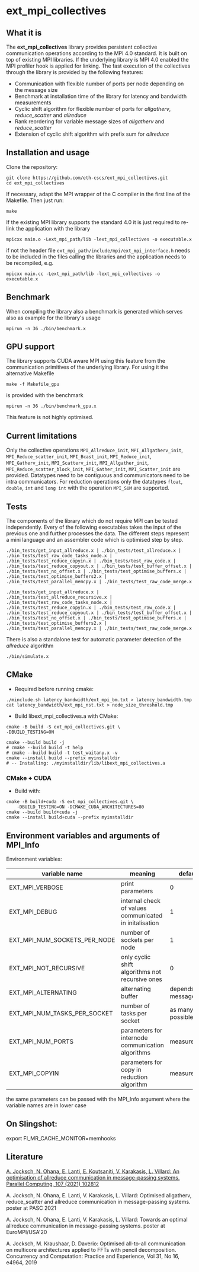 # ext_mpi_collectives

## What it is

The **ext_mpi_collectives** library provides persistent collective communication operations according to the MPI 4.0 standard. It is built on top of existing MPI libraries. If the underlying library is MPI 4.0 enabled the MPI profiler hook is applied for linking. The fast execution of the collectives through the library is provided by the following features:

 - Communication with flexible number of ports per node depending on the message size
 - Benchmark at installation time of the library for latency and bandwidth measurements
 - Cyclic shift algorithm for flexible number of ports for *allgatherv*, *reduce_scatter* and *allreduce*
 - Rank reordering for variable message sizes of *allgatherv* and *reduce_scatter*
 - Extension of cyclic shift algorithm with prefix sum for *allreduce*

## Installation and usage

Clone the repository:

```
git clone https://github.com/eth-cscs/ext_mpi_collectives.git
cd ext_mpi_collectives
```

If necessary, adapt the MPI wrapper of the C compiler in the first line of the Makefile. Then just run:

```
make
```

If the existing MPI library supports the standard 4.0 it is just required to re-link the application with the library

```
mpicxx main.o -Lext_mpi_path/lib -lext_mpi_collectives -o executable.x
```

if not the header file `ext_mpi_path/include/mpi/ext_mpi_interface.h` needs to be included in the files calling the libraries and the application needs to be recompiled, e.g.

```
mpicxx main.cc -Lext_mpi_path/lib -lext_mpi_collectives -o executable.x
```

## Benchmark

When compiling the library also a benchmark is generated which serves also as example for the library\'s usage

```
mpirun -n 36 ./bin/benchmark.x
```

## GPU support

The library supports CUDA aware MPI using this feature from the communication primitives of the underlying library. For using it the alternative Makefile

```
make -f Makefile_gpu
```

is provided with the benchmark

```
mpirun -n 36 ./bin/benchmark_gpu.x
```

This feature is not highly optimised.

## Current limitations

Only the collective operations `MPI_Allreduce_init`, `MPI_Allgatherv_init`, `MPI_Reduce_scatter_init`, `MPI_Bcast_init`, `MPI_Reduce_init`, `MPI_Gatherv_init`, `MPI_Scatterv_init`, `MPI_Allgather_init`, `MPI_Reduce_scatter_block_init`, `MPI_Gather_init`, `MPI_Scatter_init` are provided. Datatypes need to be contiguous and communicators need to be intra communicators. For reduction operations only the datatypes `float`, `double`, `int` and `long int` with the operation `MPI_SUM` are supported.

## Tests

The components of the library which do not require MPI can be tested independently. Every of the following executables takes the input of the previous one and further processes the data. The different steps represent a mini language and an assembler code which is optimised step by step.

```
./bin_tests/get_input_allreduce.x | ./bin_tests/test_allreduce.x | ./bin_tests/test_raw_code_tasks_node.x | ./bin_tests/test_reduce_copyin.x | ./bin_tests/test_raw_code.x | ./bin_tests/test_reduce_copyout.x | ./bin_tests/test_buffer_offset.x | ./bin_tests/test_no_offset.x | ./bin_tests/test_optimise_buffers.x | ./bin_tests/test_optimise_buffers2.x | ./bin_tests/test_parallel_memcpy.x | ./bin_tests/test_raw_code_merge.x
```

```
./bin_tests/get_input_allreduce.x | ./bin_tests/test_allreduce_recursive.x | ./bin_tests/test_raw_code_tasks_node.x | ./bin_tests/test_reduce_copyin.x | ./bin_tests/test_raw_code.x | ./bin_tests/test_reduce_copyout.x | ./bin_tests/test_buffer_offset.x | ./bin_tests/test_no_offset.x | ./bin_tests/test_optimise_buffers.x | ./bin_tests/test_optimise_buffers2.x | ./bin_tests/test_parallel_memcpy.x | ./bin_tests/test_raw_code_merge.x
```

There is also a standalone test for automatic parameter detection of the *allreduce* algorithm

```
./bin/simulate.x
```

## CMake

- Required before running cmake:

```
./minclude.sh latency_bandwidth/ext_mpi_bm.txt > latency_bandwidth.tmp
cat latency_bandwidth/ext_mpi_nst.txt > node_size_threshold.tmp
```

- Build libext_mpi_collectives.a with CMake:

```
cmake -B build -S ext_mpi_collectives.git \
-DBUILD_TESTING=ON

cmake --build build -j
# cmake --build build -t help
# cmake --build build -t test_waitany.x -v
cmake --install build --prefix myinstalldir
# -- Installing: ./myinstalldir/lib/libext_mpi_collectives.a
```

### CMake + CUDA

- Build with:

```
cmake -B build+cuda -S ext_mpi_collectives.git \
    -DBUILD_TESTING=ON -DCMAKE_CUDA_ARCHITECTURES=80
cmake --build build+cuda -j
cmake --install build+cuda --prefix myinstalldir
```

## Environment variables and arguments of MPI_Info

Environment variables:

|    variable name                 |  meaning                                                 |  default                  |
| -------------------------------- | -------------------------------------------------------- | ------------------------- |
|    EXT_MPI_VERBOSE               |  print parameters                                        |  0                        |
|    EXT_MPI_DEBUG                 |  internal check of values communicated in initalisation  |  1                        |
|    EXT_MPI_NUM_SOCKETS_PER_NODE  |  number of sockets per node                              |  1                        |
|    EXT_MPI_NOT_RECURSIVE         |  only cyclic shift algorithms not recursive ones         |  0                        |
|    EXT_MPI_ALTERNATING           |  alternating buffer                                      |  depends on message size  |
|    EXT_MPI_NUM_TASKS_PER_SOCKET  |  number of tasks per socket                              |  as many as possible      |
|    EXT_MPI_NUM_PORTS             |  parameters for internode communication algorithms       |  measurement              |
|    EXT_MPI_COPYIN                |  parameters for copy in reduction algorithm              |  measurement              |

the same parameters can be passed with the MPI_Info argument where the variable names are in lower case

## On Slingshot:
export FI_MR_CACHE_MONITOR=memhooks

## Literature

[A. Jocksch, N. Ohana, E. Lanti, E. Koutsaniti, V. Karakasis, L. Villard: An optimisation of allreduce communication in message-passing systems. Parallel Computing, 107 (2021) 102812](https://doi.org/10.1016/j.parco.2021.102812)

A. Jocksch, N. Ohana, E. Lanti, V. Karakasis, L. Villard: Optimised allgatherv, reduce_scatter and allreduce communication in message-passing systems. poster at PASC 2021

A. Jocksch, N. Ohana, E. Lanti, V. Karakasis, L. Villard: Towards an optimal allreduce communication in message-passing systems. poster at EuroMPI/USA'20

A. Jocksch, M. Kraushaar, D. Daverio: Optimised all-to-all communication on multicore architectures applied to FFTs with pencil decomposition. Concurrency and Computation: Practice and Experience, Vol 31, No 16, e4964, 2019
